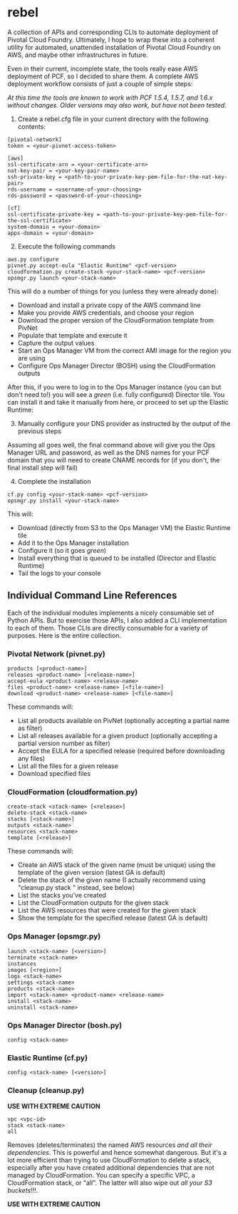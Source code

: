 # rebel

A collection of APIs and corresponding CLIs to automate deployment of Pivotal Cloud Foundry.
Ultimately, I hope to wrap these into a coherent utility for automated, unattended installation
of Pivotal Cloud Foundry on AWS, and maybe other infrastructures in future.

Even in their current, incomplete state, the tools really ease AWS deployment of PCF, so I
decided to share them. A complete AWS deployment workflow consists of just a couple of simple
steps:

*At this time the tools are known to work with PCF 1.5.4, 1.5.7, and 1.6.x without changes.
Older versions may also work, but have not been tested.*

1. Create a rebel.cfg file in your current directory with the following contents:
  ```
  [pivotal-network]
  token = <your-pivnet-access-token>

  [aws]
  ssl-certificate-arn = <your-certificate-arn>
  nat-key-pair = <your-key-pair-name>
  ssh-private-key = <path-to-your-private-key-pem-file-for-the-nat-key-pair>
  rds-username = <username-of-your-choosing>
  rds-password = <password-of-your-choosing>
  
  [cf]
  ssl-certificate-private-key = <path-to-your-private-key-pem-file-for-the-ssl-certificate>
  system-domain = <your-domain>
  apps-domain = <your-domain>
  ```

2. Execute the following commands

  ```
  aws.py configure
  pivnet.py accept-eula "Elastic Runtime" <pcf-version>
  cloudformation.py create-stack <your-stack-name> <pcf-version>
  opsmgr.py launch <your-stack-name>
  ```

  This will do a number of things for you (unless they were already done):
  - Download and install a private copy of the AWS command line
  - Make you provide AWS credentials, and choose your region
  - Download the proper version of the CloudFormation template from PivNet
  - Populate that template and execute it
  - Capture the output values
  - Start an Ops Manager VM from the correct AMI image for the region you are using
  - Configure Ops Manager Director (BOSH) using the CloudFormation outputs

  After this, if you were to log in to the Ops Manager instance (you can but don't need to!)
  you will see a *green* (i.e. fully configured) Director tile. You can install it and take
  it manually from here, or proceed to set up the Elastic Runtime:

3. Manually configure your DNS provider as instructed by the output of the previous steps

  Assuming all goes well, the final command above will give you the Ops Manager URL and password, as well as
  the DNS names for your PCF domain that you will need to create CNAME records for (if you don't, the
  final install step will fail)

4. Complete the installation

  ```
  cf.py config <your-stack-name> <pcf-version>
  opsmgr.py install <your-stack-name>
  ```
  
  This will:
  - Download (directly from S3 to the Ops Manager VM) the Elastic Runtime tile
  - Add it to the Ops Manager installation
  - Configure it (so it goes *green*)
  - Install everything that is queued to be installed (Director and Elastic Runtime)
  - Tail the logs to your console

## Individual Command Line References

Each of the individual modules implements a nicely consumable set of Python APIs. But to
exercise those APIs, I also added a CLI implementation to each of them. Those CLIs are
directly consumable for a variety of purposes. Here is the entire collection.

### Pivotal Network (pivnet.py)

```
products [<product-name>]
releases <product-name> [<release-name>]
accept-eula <product-name> <release-name>
files <product-name> <release-name> [<file-name>]
download <product-name> <release-name> [<file-name>]
```

These commands will:
- List all products available on PivNet (optionally accepting a partial name as filter)
- List all releases available for a given product (optionally accepting a partial version number as filter)
- Accept the EULA for a specified release (required before downloading any files)
- List all the files for a given release
- Download specified files

### CloudFormation (cloudformation.py)

```
create-stack <stack-name> [<release>]
delete-stack <stack-name>
stacks [<stack-name>]
outputs <stack-name>
resources <stack-name>
template [<release>]
```

These commands will:
- Create an AWS stack of the given name (must be unique) using the template of the given version (latest GA is default)
- Delete the stack of the given name (I actually recommend using "cleanup.py stack <stack-name>" instead, see below)
- List the stacks you've created
- List the CloudFormation outputs for the given stack
- List the AWS resources that were created for the given stack
- Show the template for the specified release (latest GA is default)

### Ops Manager (opsmgr.py)

```
launch <stack-name> [<version>]
terminate <stack-name>
instances
images [<region>]
logs <stack-name>
settings <stack-name>
products <stack-name>
import <stack-name> <product-name> <release-name>
install <stack-name>
uninstall <stack-name>
```

### Ops Manager Director (bosh.py)

```
config <stack-name>
```

### Elastic Runtime (cf.py)

```
config <stack-name> [<version>]
```

### Cleanup (cleanup.py)

**USE WITH EXTREME CAUTION**

```
vpc <vpc-id>
stack <stack-name>
all
```

Removes (deletes/terminates) the named AWS resources *and all their dependencies*. This is powerful and hence somewhat dangerous. But it's a lot more efficient than trying to use CloudFormation to delete a stack, especially after you have
created additional dependencies that are not managed by CloudFormation. You can specify a specific VPC, a CloudFormation
stack, or "all". The latter will also wipe out *all your S3 buckets*!!!.

**USE WITH EXTREME CAUTION**
